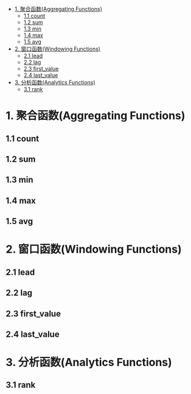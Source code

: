 <!-- TOC  -->
- [1. 聚合函数(Aggregating Functions)](#1-聚合函数aggregating-functions)
    - [1.1 count](#11-count)
    - [1.2 sum](#12-sum)
    - [1.3 min](#13-min)
    - [1.4 max](#14-max)
    - [1.5 avg](#15-avg)
- [2. 窗口函数(Windowing Functions)](#2-窗口函数windowing-functions)
    - [2.1 lead](#21-lead)
    - [2.2 lag](#22-lag)
    - [2.3 first\_value](#23-first_value)
    - [2.4 last\_value](#24-last_value)
- [3. 分析函数(Analytics Functions)](#3-分析函数analytics-functions)
    - [3.1 rank](#31-rank)
<!-- /TOC -->
# 1. 聚合函数(Aggregating Functions)
## 1.1 count
## 1.2 sum
## 1.3 min
## 1.4 max
## 1.5 avg
# 2. 窗口函数(Windowing Functions)
## 2.1 lead
## 2.2 lag
## 2.3 first_value
## 2.4 last_value
# 3. 分析函数(Analytics Functions)
## 3.1 rank
